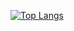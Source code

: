 <!-- ### Hi there 👋 -->
[![Top Langs](https://github-readme-stats.vercel.app/api/top-langs/?username=Artur-M-K)](https://github.com/anuraghazra/github-readme-stats)

<!--
**Artur-M-K/Artur-M-K** is a ✨ _special_ ✨ repository because its `README.md` (this file) appears on your GitHub profile.

Here are some ideas to get you started:

- 🔭 I’m currently working on ...
- 🌱 I’m currently learning ...
- 👯 I’m looking to collaborate on ...
- 🤔 I’m looking for help with ...
- 💬 Ask me about ...
- 📫 How to reach me: ...
- 😄 Pronouns: ...
- ⚡ Fun fact: ...
-->
